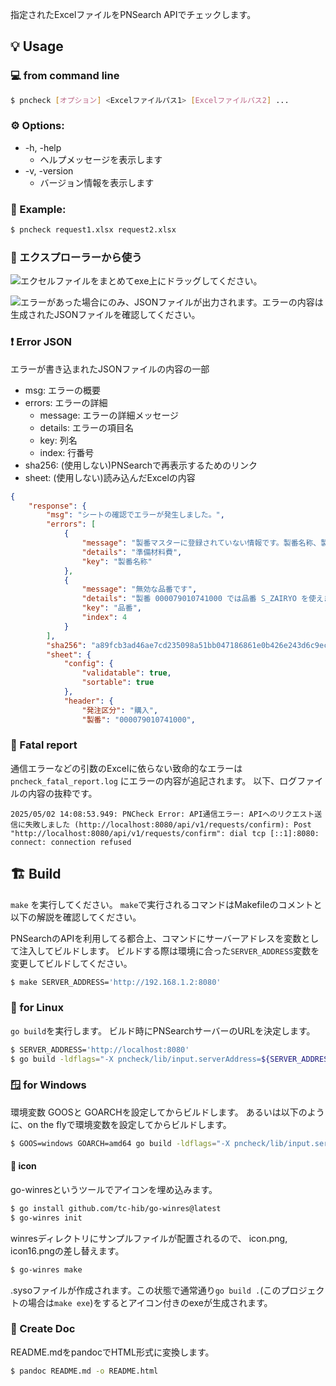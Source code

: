 指定されたExcelファイルをPNSearch APIでチェックします。

## 💡 Usage

### 💻 from command line

```sh
$ pncheck [オプション] <Excelファイルパス1> [Excelファイルパス2] ...
```

### ⚙️ Options:
* -h, -help
    * ヘルプメッセージを表示します
* -v, -version
    * バージョン情報を表示します

### 📝 Example:

```sh
$ pncheck request1.xlsx request2.xlsx
```

### 📂 エクスプローラーから使う

![エクセルファイルをまとめてexe上にドラッグしてください。](doc/screen_shot_usage.png)

![エラーがあった場合にのみ、JSONファイルが出力されます。エラーの内容は生成されたJSONファイルを確認してください。](doc/screen_shot_result.png)


### ❗ Error JSON
エラーが書き込まれたJSONファイルの内容の一部

- msg: エラーの概要
- errors: エラーの詳細
    - message: エラーの詳細メッセージ
    - details: エラーの項目名
    - key: 列名
    - index: 行番号
- sha256: (使用しない)PNSearchで再表示するためのリンク
- sheet: (使用しない)読み込んだExcelの内容

```json
{
    "response": {
        "msg": "シートの確認でエラーが発生しました。",
        "errors": [
            {
                "message": "製番マスターに登録されていない情報です。製番名称、製番納期を確認してください。",
                "details": "準備材料費",
                "key": "製番名称"
            },
            {
                "message": "無効な品番です",
                "details": "製番 000079010741000 では品番 S_ZAIRYO を使えません。代わりに S_がつかない品番 を使ってください。",
                "key": "品番",
                "index": 4
            }
        ],
        "sha256": "a89fcb3ad46ae7cd235098a51bb047186861e0b426e243d6c9eca75ad0af8caa",
        "sheet": {
            "config": {
                "validatable": true,
                "sortable": true
            },
            "header": {
                "発注区分": "購入",
                "製番": "000079010741000",
```


### 🚨 Fatal report
通信エラーなどの引数のExcelに依らない致命的なエラーは`pncheck_fatal_report.log` にエラーの内容が追記されます。
以下、ログファイルの内容の抜粋です。

```log
2025/05/02 14:08:53.949: PNCheck Error: API通信エラー: APIへのリクエスト送信に失敗しました (http://localhost:8080/api/v1/requests/confirm): Post "http://localhost:8080/api/v1/requests/confirm": dial tcp [::1]:8080: connect: connection refused
```


## 🏗️ Build

`make` を実行してください。
`make`で実行されるコマンドはMakefileのコメントと以下の解説を確認してください。

PNSearchのAPIを利用してる都合上、コマンドにサーバーアドレスを変数として注入してビルドします。
ビルドする際は環境に合った`SERVER_ADDRESS`変数を変更してビルドしてください。

```sh
$ make SERVER_ADDRESS='http://192.168.1.2:8080'
```

### 🐧 for Linux

`go build`を実行します。 ビルド時にPNSearchサーバーのURLを決定します。

```sh
$ SERVER_ADDRESS='http://localhost:8080'
$ go build -ldflags="-X pncheck/lib/input.serverAddress=${SERVER_ADDRESS}"
```


### 🪟 for Windows

環境変数 GOOSと GOARCHを設定してからビルドします。
あるいは以下のように、on the flyで環境変数を設定してからビルドします。

```sh
$ GOOS=windows GOARCH=amd64 go build -ldflags="-X pncheck/lib/input.serverAddress=${SERVER_ADDRESS}"

```

#### 🎨 icon

go-winresというツールでアイコンを埋め込みます。

```sh
$ go install github.com/tc-hib/go-winres@latest
$ go-winres init
```

winresディレクトリにサンプルファイルが配置されるので、 icon.png, icon16.pngの差し替えます。

```sh
$ go-winres make
```

.sysoファイルが作成されます。この状態で通常通り`go build .`(このプロジェクトの場合は`make exe`)をするとアイコン付きのexeが生成されます。


### 📄 Create Doc
README.mdをpandocでHTML形式に変換します。

```sh
$ pandoc README.md -o README.html
```
